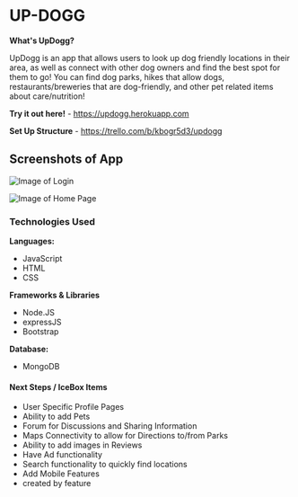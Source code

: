 # UP-DOGG

**What's UpDogg?** 

UpDogg is an app that allows users to look up dog friendly locations in their area, as well as connect with other dog owners and find the best spot for them to go! You can find dog parks, hikes that allow dogs, restaurants/breweries that are dog-friendly, and other pet related items about care/nutrition!

**Try it out here!** - https://updogg.herokuapp.com

**Set Up Structure** - https://trello.com/b/kbogr5d3/updogg

## Screenshots of App
![Image of Login](/images/login.png)

![Image of Home Page](/images/home.png)

### Technologies Used 
**Languages:**
* JavaScript
* HTML
* CSS

**Frameworks & Libraries**
* Node.JS
* expressJS
* Bootstrap

**Database:**
* MongoDB
#### Next Steps / IceBox Items
- User Specific Profile Pages
- Ability to add Pets
- Forum for Discussions and Sharing Information
- Maps Connectivity to allow for Directions to/from Parks
- Ability to add images in Reviews
- Have Ad functionality
- Search functionality to quickly find locations
- Add Mobile Features
- created by feature
